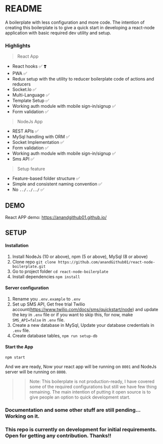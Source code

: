 # README #


A boilerplate with less configuration and more code. The intention of creating this boilerplate is to give a quick start in developing a react-node application with basic required dev utility and setup. 

### Highlights


> React App 

- React hooks :white_check_mark: :heavy_heart_exclamation:
- PWA :white_check_mark: 
- Redux setup with the utility to reducer boilerplate code of actions and reducers
- Socket.Io :white_check_mark:
- Multi-Language :white_check_mark:
- Template Setup :white_check_mark:
- Working auth module with mobile sign-in/signup :white_check_mark:
- Form validation :white_check_mark:

> NodeJs App

- REST APIs :white_check_mark:
- MySql handling with ORM :white_check_mark:
- Socket Implementation :white_check_mark:
- Form validation :white_check_mark:
- Working auth module with mobile sign-in/signup :white_check_mark:
- Sms API :white_check_mark:


> Setup feature

- Feature-based folder structure :white_check_mark:
- Simple and consistent naming convention :white_check_mark:
- No `../../../` :white_check_mark: 


## DEMO 

React APP demo: https://anandgithub01.github.io/


## SETUP 

#### Installation 
1) Install NodeJs (10 or above), npm (5 or above), MySql (8 or above)
2) Clone repo `git clone https://github.com/anandGithub01/react-node-boilerplate.git`
3) Go to project folder `cd react-node-boilerplate`
4) Install dependencies `npm install`


#### Server configuration 
1) Rename you `.env.example` to `.env`
2) Set up SMS API, Get free trial Twilio account(https://www.twilio.com/docs/sms/quickstart/node) and update the key in `.env` file or if you want to skip this, for now, make `SMS_API=false` in `.env` file.
3) Create a new database in MySql, Update your database credentials in `.env` file.
4) Create database tables, `npm run setup-db`

#### Start the App

`npm start`
  
And we are ready, Now your react app will be running on `8001` and NodeJs server will be running on `8000`.

>> Note: This boilerplate is not production-ready, I have covered some of the required configurations but still we have few thing remaining. The main intention of putting it open source is to give people an option to quick development start. 
  
### Documentation and some other stuff are still pending... Working on it.
### This repo is currently on development for initial requirements. Open for getting any contribution. Thanks!!

